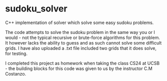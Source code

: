 # sudoku_solver
C++ implementation of solver which solve some easy sudoku problems. 

The code attempts to solve the sudoku problem in the same way you or I would - not the typical recursive or brute-force algorithms for this problem. It however lacks the ability to guess and as such cannot solve some difficult grids. I have also uploaded a .txt file included two grids that it does solve, for testing.

I completed this project as homework when taking the class CS24 at UCSB - the building blocks for this code was given to us by the instructor C.M Costanzo.

